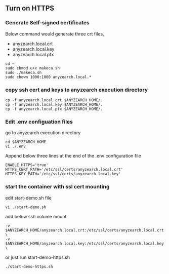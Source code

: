 ## Turn on HTTPS

### Generate Self-signed certificates
Below command would generate three crt files, 
- anyzearch.local.crt
- anyzearch.local.key
- anyzearch.local.pfx
```
cd ~
sudo chmod u+x makeca.sh
sudo ./makeca.sh
sudo chown 1000:1000 anyzearch.local.*
```

### copy ssh cert and keys to anyzearch execution directory
```
cp -f anyzearch.local.crt $ANYZEARCH_HOME/.
cp -f anyzearch.local.key $ANYZEARCH_HOME/.
cp -f anyzearch.local.pfx $ANYZEARCH_HOME/.
```


### Edit .env configuation files
go to anyzearch execution directory
```
cd $ANYZEARCH_HOME
vi ./.env
```
Append below three lines at the end of the .env configuration file
```
ENABLE_HTTPS='true'
HTTPS_CERT_PATH='/etc/ssl/certs/anyzearch.local.crt'
HTTPS_KEY_PATH='/etc/ssl/certs/anyzearch.local.key'
```

### start the container with ssl cert mounting
edit start-demo.sh file
```
vi ./start-demo.sh
```
add below ssh volume mount
```
-v $ANYZEARCH_HOME/anyzearch.local.crt:/etc/ssl/certs/anyzearch.local.crt \
-v $ANYZEARCH_HOME/anyzearch.local.key:/etc/ssl/certs/anyzearch.local.key \
```
or just run start-demo-https.sh
```
./start-demo-https.sh
```


